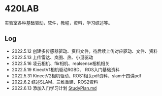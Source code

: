 
# 420LAB

实验室各种基础驱动，软件，教程，资料，学习综述等。

## Log

- 2022.5.12 创建多传感器驱动、资料文件，待后续上传对应驱动、文件、资料
- 2022.5.13 上传雷达、岚图、热、小觅驱动
- 2022.5.16 凌云相机、flir相机、realsense相机相关
- 2022.5.19 KinectV1相机驱动RGBD、 ROS入门基础资料
- 2022.5.31 KinectV2相机驱动、ROS1相关pdf资料、slam十四讲pdf
- 2022.6.2  综述SLAM、三维重建、ROS2资料
- 2022.6.13 添加入门学习计划  [StudyPlan.md](StudyPlan.md)
